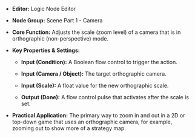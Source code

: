 - **Editor:** Logic Node Editor
    
- **Node Group:** Scene Part 1 - Camera
    
- **Core Function:** Adjusts the scale (zoom level) of a camera that is in orthographic (non-perspective) mode.
    
- **Key Properties & Settings:**
    
    - **Input (Condition):** A Boolean flow control to trigger the action.
        
    - **Input (Camera / Object):** The target orthographic camera.
        
    - **Input (Scale):** A float value for the new orthographic scale.
        
    - **Output (Done):** A flow control pulse that activates after the scale is set.
        
- **Practical Application:** The primary way to zoom in and out in a 2D or top-down game that uses an orthographic camera, for example, zooming out to show more of a strategy map.
